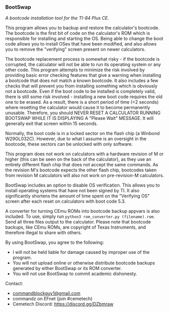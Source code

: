 ### BootSwap
*A bootcode installation tool for the TI-84 Plus CE.*

This program allows you to backup and restore the calculator's bootcode.
The bootcode is the first bit of code on the calculator's ROM which is responsible for installing and starting the OS.
Being able to change the boot code allows you to install OSes that have been modified, and also allows you to remove the "verifying" screen present on newer calculators.

The bootcode replacement process is somewhat risky - if the bootcode is corrupted, the calculator will not be able to run its operating system or any other code.
This program attempts to minimize the risk involved by providing basic error checking features that give a warning when installing a bootcode that does not match a known bootcode.
It also includes a few checks that will prevent you from installing something which is obviously not a bootcode.
Even if the boot code to be installed is completely valid, there is still some risk involved - installing a new boot code requires the old one to be erased.
As a result, there is a short period of time (<2 seconds) where resetting the calculator would cause it to become permanently unusable.
Therefore, you should NEVER RESET A CALCULATOR RUNNING BOOTSWAP WHILE IT IS DISPLAYING A "Please Wait" MESSAGE.
It will generally exit that screen within 15 seconds.

Normally, the boot code is in a locked sector on the flash chip (a Winbond W29GL032C).
However, due to what I assume is an oversight in the bootcode, these sectors can be unlocked with only software.

This program does not work on calculators with a hardware revision of M or higher (this can be seen on the back of the calculator), as they use an entirely different flash chip that does not accept the same commands.
As the revision M's bootcode expects the other flash chip, bootcodes taken from revision M calculators will also not work on pre-revision-M calculators.

BootSwap includes an option to disable OS verification.
This allows you to install operating systems that have not been signed by TI.
It also significantly shortens the amount of time spent on the "Verifying OS" screen after each reset on calculators with boot code 5.3.

A converter for turning CEmu ROMs into bootcode backup appvars is also included.
To use, simply run `python3 rom_converter.py (filename).rom`.
Send all three files output to the calculator.
Please note that bootcode backups, like CEmu ROMs, are copyright of Texas Instruments, and therefore illegal to share with others.

By using BootSwap, you agree to the following:
* I will not be held liable for damage caused by improper use of the program.
* You will not upload online or otherwise distribute bootcode backups generated by either BootSwap or its ROM converter.
* You will not use BootSwap to commit academic dishonesty.

Contact:
* commandblockguy1@gmail.com
* commandz on EFnet (join #cemetech)
* Cemetech Discord: https://discord.gg/DZbmraw
